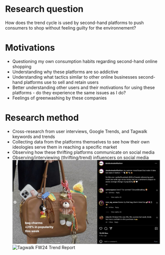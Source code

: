 # Research question

How does the trend cycle is used by second-hand platforms to push consumers to shop without feeling guilty for the environnement?

# Motivations

- Questioning my own consumption habits regarding second-hand online shopping
- Understanding why these platforms are so addictive
- Understanding what tactics similar to other online businesses second-hand platforms use to sell and retain users
- Better understanding other users and their motivations for using these platforms - do they experience the same issues as I do?
- Feelings of greenwashing by these companies

# Research method

- Cross-research from user interviews, Google Trends, and Tagwalk keywords and trends
- Collecting data from the platforms themselves to see how their own ideologies serve them in reaching a specific market
- Observing how these thrifting platforms communicate on social media
- Observing/interviewing (thrifting/trend) influencers on social media
![Data but make it fashion on Instagram](/DATA/PHASE1/IMGS/Databutmakeitfashion_25-02-2024_Post.png)
![Tagwalk FW24 Trend Report](/DATA/PHASE1/IMGS/Tagwalk_FW24_TrendReport.png)
